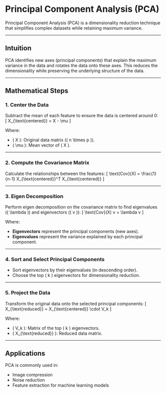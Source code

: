 # Principal Component Analysis (PCA)

Principal Component Analysis (PCA) is a dimensionality reduction technique that simplifies complex datasets while retaining maximum variance.

---

## Intuition

PCA identifies new axes (principal components) that explain the maximum variance in the data and rotates the data onto these axes. This reduces the dimensionality while preserving the underlying structure of the data.

---

## Mathematical Steps

### 1. Center the Data
Subtract the mean of each feature to ensure the data is centered around 0:
\[
X_{\text{centered}} = X - \mu
\]

Where:
- \( X \): Original data matrix (\( n \times p \)).
- \( \mu \): Mean vector of \( X \).

---

### 2. Compute the Covariance Matrix
Calculate the relationships between the features:
\[
\text{Cov}(X) = \frac{1}{n-1} X_{\text{centered}}^T X_{\text{centered}}
\]

---

### 3. Eigen Decomposition
Perform eigen decomposition on the covariance matrix to find eigenvalues (\( \lambda \)) and eigenvectors (\( v \)):
\[
\text{Cov}(X) v = \lambda v
\]

Where:
- **Eigenvectors** represent the principal components (new axes).
- **Eigenvalues** represent the variance explained by each principal component.

---

### 4. Sort and Select Principal Components
- Sort eigenvectors by their eigenvalues (in descending order).
- Choose the top \( k \) eigenvectors for dimensionality reduction.

---

### 5. Project the Data
Transform the original data onto the selected principal components:
\[
X_{\text{reduced}} = X_{\text{centered}} \cdot V_k
\]

Where:
- \( V_k \): Matrix of the top \( k \) eigenvectors.
- \( X_{\text{reduced}} \): Reduced data matrix.

---

## Applications
PCA is commonly used in:
- Image compression
- Noise reduction
- Feature extraction for machine learning models
